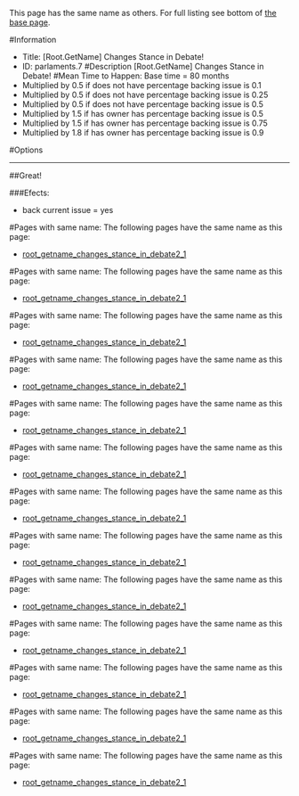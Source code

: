 This page has the same name as others. For full listing see bottom of [the base page](root_getname_changes_stance_in.md).

#Information
 - Title: [Root.GetName] Changes Stance in Debate!
 - ID: parlaments.7
#Description
[Root.GetName] Changes Stance in Debate!
#Mean Time to Happen:
Base time = 80 months
 - Multiplied by 0.5 if does not have percentage backing issue is 0.1
 - Multiplied by 0.5 if does not have percentage backing issue is 0.25
 - Multiplied by 0.5 if does not have percentage backing issue is 0.5
 - Multiplied by 1.5 if has owner has percentage backing issue is 0.5
 - Multiplied by 1.5 if has owner has percentage backing issue is 0.75
 - Multiplied by 1.8 if has owner has percentage backing issue is 0.9

#Options

___
##Great!

###Efects:<ul><li>back current issue = yes</li></ul>


#Pages with same name:
The following pages have the same name as this page:
 - [root_getname_changes_stance_in_debate2_1](root_getname_changes_stance_in_debate2_1.md)


#Pages with same name:
The following pages have the same name as this page:
 - [root_getname_changes_stance_in_debate2_1](root_getname_changes_stance_in_debate2_1.md)


#Pages with same name:
The following pages have the same name as this page:
 - [root_getname_changes_stance_in_debate2_1](root_getname_changes_stance_in_debate2_1.md)


#Pages with same name:
The following pages have the same name as this page:
 - [root_getname_changes_stance_in_debate2_1](root_getname_changes_stance_in_debate2_1.md)


#Pages with same name:
The following pages have the same name as this page:
 - [root_getname_changes_stance_in_debate2_1](root_getname_changes_stance_in_debate2_1.md)


#Pages with same name:
The following pages have the same name as this page:
 - [root_getname_changes_stance_in_debate2_1](root_getname_changes_stance_in_debate2_1.md)


#Pages with same name:
The following pages have the same name as this page:
 - [root_getname_changes_stance_in_debate2_1](root_getname_changes_stance_in_debate2_1.md)


#Pages with same name:
The following pages have the same name as this page:
 - [root_getname_changes_stance_in_debate2_1](root_getname_changes_stance_in_debate2_1.md)


#Pages with same name:
The following pages have the same name as this page:
 - [root_getname_changes_stance_in_debate2_1](root_getname_changes_stance_in_debate2_1.md)


#Pages with same name:
The following pages have the same name as this page:
 - [root_getname_changes_stance_in_debate2_1](root_getname_changes_stance_in_debate2_1.md)


#Pages with same name:
The following pages have the same name as this page:
 - [root_getname_changes_stance_in_debate2_1](root_getname_changes_stance_in_debate2_1.md)


#Pages with same name:
The following pages have the same name as this page:
 - [root_getname_changes_stance_in_debate2_1](root_getname_changes_stance_in_debate2_1.md)


#Pages with same name:
The following pages have the same name as this page:
 - [root_getname_changes_stance_in_debate2_1](root_getname_changes_stance_in_debate2_1.md)
